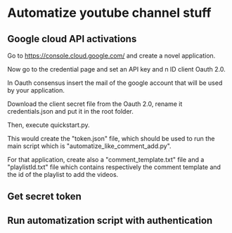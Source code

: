 # Automatize youtube channel stuff 

## Google cloud API activations
Go to https://console.cloud.google.com/ and create a novel application.

Now go to the credential page and set an API key and n ID client Oauth 2.0.

In Oauth consensus insert the mail of the google account that will be used by your application.

Download the client secret file from the Oauth 2.0, rename it credentials.json and put it in the root folder.

Then, execute quickstart.py.

This would create the "token.json" file, which should be used to run the main script which is "automatize_like_comment_add.py".

For that application, create also a "comment_template.txt" file and a "playlistId.txt" file which contains respectively the comment template and the id of the playlist to add the videos.




## Get secret token


## Run automatization script with authentication
